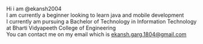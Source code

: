Hi i am @ekansh2004
<br />I am currently a beginner looking to learn java and mobile development 
<br />I currently am pursuing a Bachelor of Technology in Information Technology at Bharti Vidyapeeth College of Engineering
<br />You can contact me on my email which is ekansh.garg.1804@gmail.com


<!---
ekansh2004/ekansh2004 is a ✨ special ✨ repository because its `README.md` (this file) appears on your GitHub profile.
You can click the Preview link to take a look at your changes.
--->
